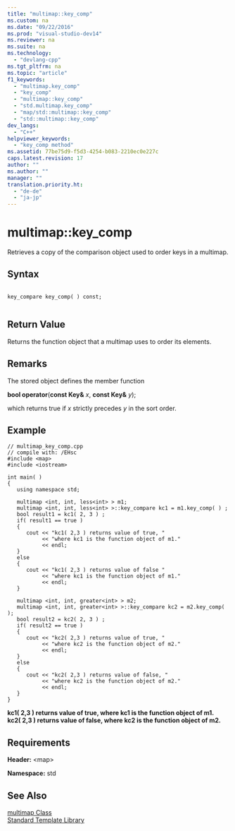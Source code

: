```yaml
---
title: "multimap::key_comp"
ms.custom: na
ms.date: "09/22/2016"
ms.prod: "visual-studio-dev14"
ms.reviewer: na
ms.suite: na
ms.technology: 
  - "devlang-cpp"
ms.tgt_pltfrm: na
ms.topic: "article"
f1_keywords: 
  - "multimap.key_comp"
  - "key_comp"
  - "multimap::key_comp"
  - "std.multimap.key_comp"
  - "map/std::multimap::key_comp"
  - "std::multimap::key_comp"
dev_langs: 
  - "C++"
helpviewer_keywords: 
  - "key_comp method"
ms.assetid: 77be75d9-f5d3-4254-b083-2210ec0e227c
caps.latest.revision: 17
author: ""
ms.author: ""
manager: ""
translation.priority.ht: 
  - "de-de"
  - "ja-jp"
---
```

# multimap::key_comp
Retrieves a copy of the comparison object used to order keys in a multimap.  
  
## Syntax  
  
```  
  
key_compare key_comp( ) const;  
  
```  
  
## Return Value  
 Returns the function object that a multimap uses to order its elements.  
  
## Remarks  
 The stored object defines the member function  
  
 **bool operator**(**const Key&** *x*, **const Key&** *y*);  
  
 which returns true if *x* strictly precedes *y* in the sort order.  
  
## Example  
  
```  
// multimap_key_comp.cpp  
// compile with: /EHsc  
#include <map>  
#include <iostream>  
  
int main( )  
{  
   using namespace std;  
  
   multimap <int, int, less<int> > m1;  
   multimap <int, int, less<int> >::key_compare kc1 = m1.key_comp( ) ;  
   bool result1 = kc1( 2, 3 ) ;  
   if( result1 == true )     
   {  
      cout << "kc1( 2,3 ) returns value of true, "  
           << "where kc1 is the function object of m1."  
           << endl;  
   }  
   else     
   {  
      cout << "kc1( 2,3 ) returns value of false "  
           << "where kc1 is the function object of m1."  
           << endl;  
   }  
  
   multimap <int, int, greater<int> > m2;  
   multimap <int, int, greater<int> >::key_compare kc2 = m2.key_comp( );  
   bool result2 = kc2( 2, 3 ) ;  
   if( result2 == true )     
   {  
      cout << "kc2( 2,3 ) returns value of true, "  
           << "where kc2 is the function object of m2."  
           << endl;  
   }  
   else     
   {  
      cout << "kc2( 2,3 ) returns value of false, "  
           << "where kc2 is the function object of m2."  
           << endl;  
   }  
}  
```  
  
 **kc1( 2,3 ) returns value of true, where kc1 is the function object of m1.**  
**kc2( 2,3 ) returns value of false, where kc2 is the function object of m2.**   
## Requirements  
 **Header:** <map\>  
  
 **Namespace:** std  
  
## See Also  
 [multimap Class](../vs140/multimap-class.md)   
 [Standard Template Library](../vs140/standard-template-library.md)